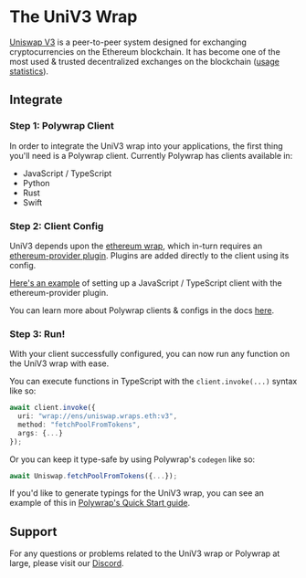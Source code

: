 # The UniV3 Wrap

[Uniswap V3](https://docs.uniswap.org/concepts/uniswap-protocol) is a peer-to-peer system designed for exchanging cryptocurrencies on the Ethereum blockchain. It has become one of the most used & trusted decentralized exchanges on the blockchain ([usage statistics](https://defillama.com/protocol/uniswap)).

## Integrate

### Step 1: Polywrap Client

In order to integrate the UniV3 wrap into your applications, the first thing you'll need is a Polywrap client. Currently Polywrap has clients available in:
- JavaScript / TypeScript
- Python
- Rust
- Swift

### Step 2: Client Config 

UniV3 depends upon the [ethereum wrap](https://github.com/polywrap/ethers), which in-turn requires an [ethereum-provider plugin](https://github.com/polywrap/ethereum-wallet). Plugins are added directly to the client using its config.

[Here's an example](https://github.com/polywrap/ethers/blob/36e6f3331264732e73f3e236004416e82930ed64/provider/implementations/js/tests/index.spec.ts#L15-L30) of setting up a JavaScript / TypeScript client with the ethereum-provider plugin.

You can learn more about Polywrap clients & configs in the docs [here](https://docs.polywrap.io/tutorials/use-wraps/configure-client).

### Step 3: Run!

With your client successfully configured, you can now run any function on the UniV3 wrap with ease.

You can execute functions in TypeScript with the `client.invoke(...)` syntax like so:
```typescript
await client.invoke({
  uri: "wrap://ens/uniswap.wraps.eth:v3",
  method: "fetchPoolFromTokens",
  args: {...}
});
```

Or you can keep it type-safe by using Polywrap's `codegen` like so:
```typescript
await Uniswap.fetchPoolFromTokens({...});
```

If you'd like to generate typings for the UniV3 wrap, you can see an example of this in [Polywrap's Quick Start guide](https://docs.polywrap.io/quick-start#generating-types-codegen).

## Support

For any questions or problems related to the UniV3 wrap or Polywrap at large, please visit our [Discord](https://discord.polywrap.io).
